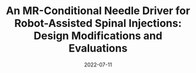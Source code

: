 ---
title: "An MR-Conditional Needle Driver for Robot-Assisted Spinal Injections: Design Modifications and Evaluations"
collection: publications
category: conferences
permalink: /publication/2022_embc
excerpt: ''
date: 2022-07-11
venue: '44th Annual International Conference of the IEEE Engineering in Medicine and Biology Society (EMBC)'
paperurl: https://ieeexplore.ieee.org/document/9871596
citation: '<b>Wang, Y.</b>, Liu, G., Li, G., Cleary, K., Iordachita, I. (2022). &quot;An MR-Conditional Needle Driver for Robot-Assisted Spinal Injections: Design Modifications and Evaluations.&quot; <i>44th Annual International Conference of the IEEE Engineering in Medicine and Biology Society (EMBC)</i>.'
---